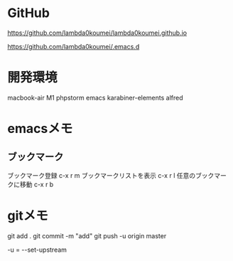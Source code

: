 # GitHub
https://github.com/lambda0koumei/lambda0koumei.github.io

https://github.com/lambda0koumei/.emacs.d


# 開発環境
macbook-air M1
phpstorm
emacs
karabiner-elements
alfred


# emacsメモ
## ブックマーク
ブックマーク登録
c-x r m
ブックマークリストを表示
c-x r l
任意のブックマークに移動
c-x r b


# gitメモ
git add .
git commit -m "add"
git push -u origin master

-u = --set-upstream
